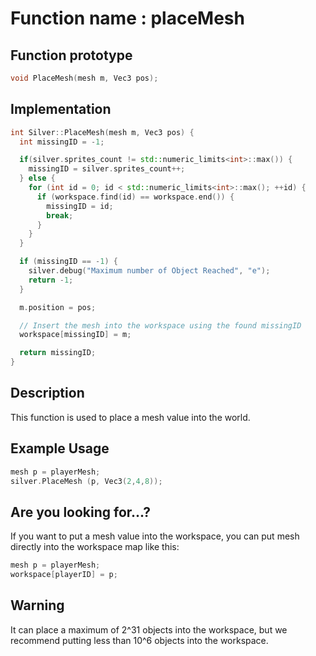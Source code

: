 # Function name : placeMesh

## Function prototype

```cpp
void PlaceMesh(mesh m, Vec3 pos);
```

## Implementation

```cpp
int Silver::PlaceMesh(mesh m, Vec3 pos) {
  int missingID = -1;

  if(silver.sprites_count != std::numeric_limits<int>::max()) {
    missingID = silver.sprites_count++;
  } else {
    for (int id = 0; id < std::numeric_limits<int>::max(); ++id) {
      if (workspace.find(id) == workspace.end()) {
        missingID = id;
        break;
      }
    }
  }

  if (missingID == -1) {
    silver.debug("Maximum number of Object Reached", "e");
    return -1;
  }

  m.position = pos;

  // Insert the mesh into the workspace using the found missingID
  workspace[missingID] = m;

  return missingID;
}
```

## Description
This function is used to place a mesh value into the world.

## Example Usage
```cpp
mesh p = playerMesh;
silver.PlaceMesh (p, Vec3(2,4,8));
```

## Are you looking for...?
If you want to put a mesh value into the workspace, you can put mesh directly into the workspace map like this:
```cpp
mesh p = playerMesh;
workspace[playerID] = p;
```

## Warning
It can place a maximum of 2^31 objects into the workspace, but we recommend putting less than 10^6 objects into the workspace. <br>
